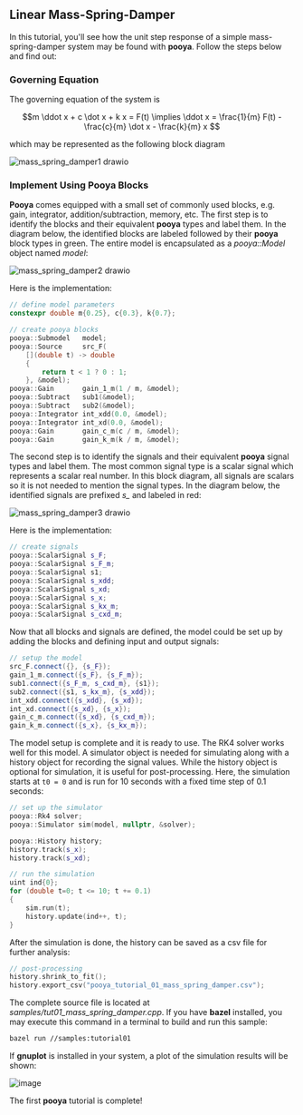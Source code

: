 ## Linear Mass-Spring-Damper

In this tutorial, you'll see how the unit step response of a simple mass-spring-damper system may be found with **pooya**. Follow the steps below and find out:

### Governing Equation
The governing equation of the system is

```math
m \ddot x + c \dot x + k x = F(t) \implies \ddot x = \frac{1}{m} F(t) - \frac{c}{m} \dot x - \frac{k}{m} x 
```

which may be represented as the following block diagram

![mass_spring_damper1 drawio](https://github.com/modjtabaf/pooya/assets/10777383/0349cd98-aa01-4bf7-ac8b-a680d2ad3bcf)

### Implement Using Pooya Blocks

**Pooya** comes equipped with a small set of commonly used blocks, e.g. gain, integrator, addition/subtraction, memory, etc.
The first step is to identify the blocks and their equivalent **pooya** types and label them. In the diagram below, the identified blocks are labeled followed by their **pooya** block types in green. The entire model is encapsulated as a *pooya::Model* object named *model*:

![mass_spring_damper2 drawio](https://github.com/modjtabaf/pooya/assets/10777383/d95ae10b-dcda-4431-9dc5-bd99860107e6)

Here is the implementation:

```cpp
// define model parameters
constexpr double m{0.25}, c{0.3}, k{0.7};

// create pooya blocks
pooya::Submodel   model;
pooya::Source     src_F(
    [](double t) -> double
    {
        return t < 1 ? 0 : 1;
    }, &model);
pooya::Gain       gain_1_m(1 / m, &model);
pooya::Subtract   sub1(&model);
pooya::Subtract   sub2(&model);
pooya::Integrator int_xdd(0.0, &model);
pooya::Integrator int_xd(0.0, &model);
pooya::Gain       gain_c_m(c / m, &model);
pooya::Gain       gain_k_m(k / m, &model);
```

The second step is to identify the signals and their equivalent **pooya** signal types and label them. The most common signal type is a scalar signal which represents a scalar real number. In this block diagram, all signals are scalars so it is not needed to mention the signal types. In the diagram below, the identified signals are prefixed *s_* and labeled in red:

![mass_spring_damper3 drawio](https://github.com/modjtabaf/pooya/assets/10777383/b96a2d40-6a90-44d3-b432-cc8c7e8f2978)

Here is the implementation:

```cpp
// create signals
pooya::ScalarSignal s_F;
pooya::ScalarSignal s_F_m;
pooya::ScalarSignal s1;
pooya::ScalarSignal s_xdd;
pooya::ScalarSignal s_xd;
pooya::ScalarSignal s_x;
pooya::ScalarSignal s_kx_m;
pooya::ScalarSignal s_cxd_m;
```

Now that all blocks and signals are defined, the model could be set up by adding the blocks and defining input and output signals:

```cpp
// setup the model
src_F.connect({}, {s_F});
gain_1_m.connect({s_F}, {s_F_m});
sub1.connect({s_F_m, s_cxd_m}, {s1});
sub2.connect({s1, s_kx_m}, {s_xdd});
int_xdd.connect({s_xdd}, {s_xd});
int_xd.connect({s_xd}, {s_x});
gain_c_m.connect({s_xd}, {s_cxd_m});
gain_k_m.connect({s_x}, {s_kx_m});
```

The model setup is complete and it is ready to use. The RK4 solver works well for this model. A simulator object is needed for simulating along with a history object for recording the signal values. While the history object is optional for simulation, it is useful for post-processing. Here, the simulation starts at `t0 = 0` and is run for 10 seconds with a fixed time step of 0.1 seconds:

```cpp
// set up the simulator
pooya::Rk4 solver;
pooya::Simulator sim(model, nullptr, &solver);

pooya::History history;
history.track(s_x);
history.track(s_xd);

// run the simulation
uint ind{0};
for (double t=0; t <= 10; t += 0.1)
{
    sim.run(t);
    history.update(ind++, t);
}
```

After the simulation is done, the history can be saved as a csv file for further analysis:

```cpp
// post-processing
history.shrink_to_fit();
history.export_csv("pooya_tutorial_01_mass_spring_damper.csv");
```

The complete source file is located at *samples/tut01_mass_spring_damper.cpp*. If you have **bazel** installed, you may execute this command in a terminal to build and run this sample:

```bash
bazel run //samples:tutorial01
```

If **gnuplot** is installed in your system, a plot of the simulation results will be shown:

![image](https://github.com/modjtabaf/pooya/assets/10777383/b7605e4f-f7f9-4219-b266-758e978e8622)

The first **pooya** tutorial is complete!
